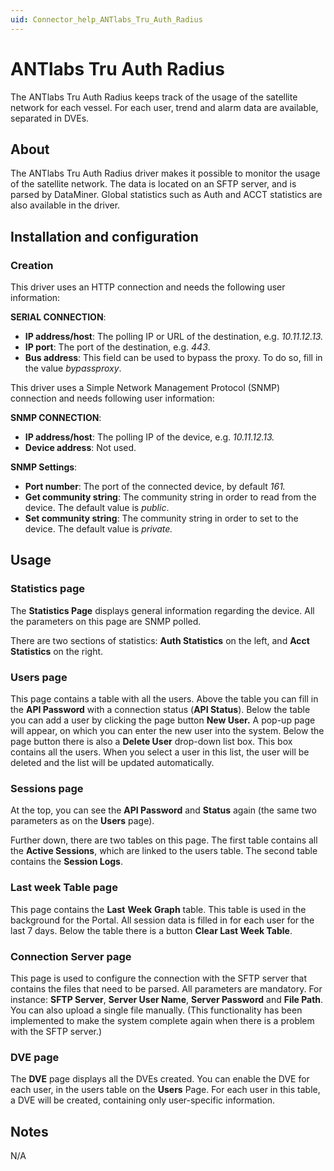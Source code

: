 ```yaml
---
uid: Connector_help_ANTlabs_Tru_Auth_Radius
---
```


# ANTlabs Tru Auth Radius

The ANTlabs Tru Auth Radius keeps track of the usage of the satellite network for each vessel. For each user, trend and alarm data are available, separated in DVEs.

## About

The ANTlabs Tru Auth Radius driver makes it possible to monitor the usage of the satellite network. The data is located on an SFTP server, and is parsed by DataMiner. Global statistics such as Auth and ACCT statistics are also available in the driver.

## Installation and configuration

### Creation

This driver uses an HTTP connection and needs the following user information:

**SERIAL CONNECTION**:

- **IP address/host**: The polling IP or URL of the destination, e.g. *10.11.12.13.*
- **IP port**: The port of the destination, e.g. *443*.
- **Bus address**: This field can be used to bypass the proxy. To do so, fill in the value *bypassproxy*.

This driver uses a Simple Network Management Protocol (SNMP) connection and needs following user information:

**SNMP CONNECTION**:

- **IP address/host**: The polling IP of the device, e.g. *10.11.12.13.*
- **Device address**: Not used.

**SNMP Settings**:

- **Port number**: The port of the connected device, by default *161.*
- **Get community string**: The community string in order to read from the device. The default value is *public*.
- **Set community string**: The community string in order to set to the device. The default value is *private.*

## Usage

### Statistics page

The **Statistics Page** displays general information regarding the device. All the parameters on this page are SNMP polled.

There are two sections of statistics: **Auth Statistics** on the left, and **Acct Statistics** on the right.

### Users page

This page contains a table with all the users. Above the table you can fill in the **API Password** with a connection status (**API Status**). Below the table you can add a user by clicking the page button **New User.** A pop-up page will appear, on which you can enter the new user into the system. Below the page button there is also a **Delete User** drop-down list box. This box contains all the users. When you select a user in this list, the user will be deleted and the list will be updated automatically.

### Sessions page

At the top, you can see the **API Password** and **Status** again (the same two parameters as on the **Users** page).

Further down, there are two tables on this page. The first table contains all the **Active Sessions**, which are linked to the users table. The second table contains the **Session Logs**.

### Last week Table page

This page contains the **Last** **Week** **Graph** table. This table is used in the background for the Portal. All session data is filled in for each user for the last 7 days. Below the table there is a button **Clear Last Week Table**.

### Connection Server page

This page is used to configure the connection with the SFTP server that contains the files that need to be parsed. All parameters are mandatory. For instance: **SFTP Server**, **Server User Name**, **Server Password** and **File Path**.
You can also upload a single file manually. (This functionality has been implemented to make the system complete again when there is a problem with the SFTP server.)

### DVE page

The **DVE** page displays all the DVEs created. You can enable the DVE for each user, in the users table on the **Users** Page. For each user in this table, a DVE will be created, containing only user-specific information.

## Notes

N/A

